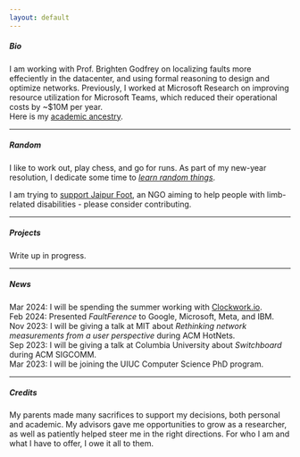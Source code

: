 ```yaml
---
layout: default
---
```


##### Bio
I am working with Prof. Brighten Godfrey on localizing faults more effeciently in the datacenter, and using formal reasoning to design and optimize networks. Previously, I worked at Microsoft Research on improving resource utilization for Microsoft Teams, which reduced their operational costs by ~$10M per year.
<br>Here is my [academic ancestry](academic-ancestry).

---

##### Random
I like to work out, play chess, and go for runs. As part of my new-year resolution, I dedicate some time to [_learn random things_](jack-of-no-trades).

I am trying to [support Jaipur Foot](25-birthday-pledge), an NGO aiming to help people with limb-related disabilities - please consider contributing.

---

##### Projects
Write up in progress.

---

##### News
Mar 2024: I will be spending the summer working with [Clockwork.io](https://www.clockwork.io/about-us/).<br>
Feb 2024: Presented _FaultFerence_ to Google, Microsoft, Meta, and IBM.<br>
Nov 2023: I will be giving a talk at MIT about _Rethinking network measurements from a user perspective_ during ACM HotNets.<br>
Sep 2023: I will be giving a talk at Columbia University about _Switchboard_ during ACM SIGCOMM.<br>
Mar 2023: I will be joining the UIUC Computer Science PhD program.<br>

---

##### Credits
My parents made many sacrifices to support my decisions, both personal and academic. My advisors gave me opportunities to grow as a researcher, as well as patiently helped steer me in the right directions. For who I am and what I have to offer, I owe it all to them.

